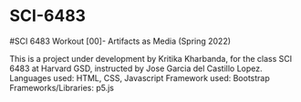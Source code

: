 # SCI-6483
#SCI 6483 Workout [00]- Artifacts as Media (Spring 2022)

This is a project under development by Kritika Kharbanda, for the class SCI 6483 at Harvard GSD, instructed by Jose Garcia del Castillo Lopez.
Languages used: HTML, CSS, Javascript
Framework used: Bootstrap
Frameworks/Libraries: p5.js
